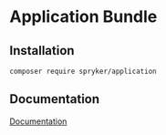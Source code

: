 # Application Bundle

## Installation

```
composer require spryker/application
```

## Documentation

[Documentation](https://spryker.github.io)
